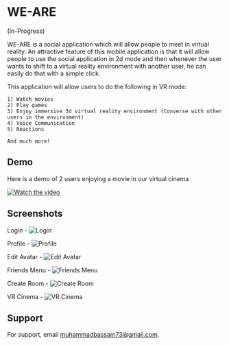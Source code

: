 
# WE-ARE

(In-Progress)

WE-ARE is a social application which will allow people to meet in virtual reality. An attractive feature of this mobile application is that it will allow people to use the social application in 2d mode and then whenever the user wants to shift to a virtual reality environment with another user, he can easily do that with a simple click. 

This application will allow users to do the following in VR mode:

    1) Watch movies
    2) Play games
    3) Enjoy immersive 3d virtual reality environment (Converse with other users in the environment)
    4) Voice Communication
    5) Reactions

    And much more!


## Demo

Here is a demo of 2 users enjoying a movie in our virtual cinema

[![Watch the video](ss/opening.PNG)](https://www.youtube.com/watch?v=WKPVKqt3R8w)


## Screenshots

Login -
![Login](ss/1.PNG)


Profile -
![Profile](ss/2.PNG)


Edit Avatar -
![Edit Avatar](ss/3.PNG)


Friends Menu -
![Friends Menu](ss/4.PNG)


Create Room -
![Create Room](ss/5.PNG)


VR Cinema -
![VR Cinema](ss/6.PNG)

## Support

For support, email muhammadbassam73@gmail.com.

